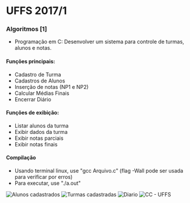 # UFFS 2017/1
### Algoritmos [1]
- Programação em C: Desenvolver um sistema para controle de turmas, alunos e notas.
#### Funções principais:
- Cadastro de Turma
- Cadastros de Alunos
- Inserção de notas (NP1 e NP2)
- Calcular Médias Finais
- Encerrar Diário
#### Funções de exibição:
- Listar alunos da turma
- Exibir dados da turma
- Exibir notas parciais
- Exibir notas finais

#### Compilação
- Usando terminal linux, use "gcc Arquivo.c" (flag -Wall pode ser usada para verificar por erros)
- Para executar, use "./a.out"


![Alunos cadastrados](http://i.imgur.com/1pHV84E.png)
![Turmas cadastradas](http://i.imgur.com/dm583RL.png)
![Diario](http://i.imgur.com/Fo3EzHb.png)
![CC - UFFS](http://i.imgur.com/lLClOaR.png)

